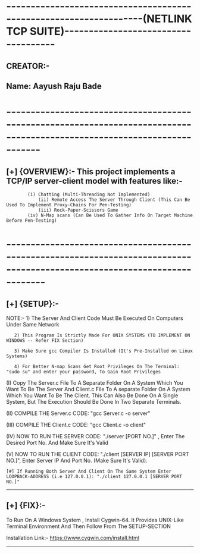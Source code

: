 # ------------------------------------------------------------------(NETLINK TCP SUITE)------------------------------------
## CREATOR:-
## Name: Aayush Raju Bade
# -------------------------------------------------------------------------------------------------------------------------

## [+] {OVERVIEW}:- This project implements a TCP/IP server-client model with features like:-
			
			(i) Chatting (Multi-Threading Not Implemented)
		      	(ii) Remote Access The Server Through Client (This Can Be Used To Implement Proxy-Chains For Pen-Testing)
		      	(iii) Rock-Paper-Scissors Game
			(iv) N-Map scans (Can Be Used To Gather Info On Target Machine Before Pen-Testing)

# --------------------------------------------------------------------------------------------------------------------------
## [+] {SETUP}:- 

NOTE:-     1) The Server And Client Code Must Be Executed On Computers Under Same Network

	   2) This Program Is Strictly Made For UNIX SYSTEMS (TO IMPLEMENT ON WINDOWS -- Refer FIX Section)
    
	   3) Make Sure gcc Compiler Is Installed (It's Pre-Installed on Linux Systems)
    
	   4) For Better N-map Scans Get Root Privileges On The Terminal: "sudo su" and enter your password, To Gain Root Privileges

(I) Copy The Server.c File To A Separate Folder On A System Which You Want To Be The Server And Client.c File To A separate Folder On A System Which You Want To Be The Client. This Can Also Be Done On A Single System, But The Execution Should Be Done In Two Separate Terminals.

(II) COMPILE THE Server.c CODE: "gcc Server.c -o server"

(III) COMPILE THE Client.c CODE: "gcc Client.c -o client"

(IV) NOW TO RUN THE SERVER CODE: "./server [PORT NO.]" , Enter The Desired Port No. And Make Sure It's Valid

(V) NOW TO RUN THE CLIENT CODE: "./client [SERVER IP] [SERVER PORT NO.]", Enter Server IP And Port No. (Make Sure It's Valid). 

    [#] If Running Both Server And Client On The Same System Enter LOOPBACK-ADDRESS (i.e 127.0.0.1): "./client 127.0.0.1 [SERVER PORT NO.]"

------------------------------------------------------------------------------------------------------------------------------

## [+] {FIX}:-

To Run On A Windows System , Install Cygwin-64. It Provides UNIX-Like Terminal Environment And Then Follow From The SETUP-SECTION

Installation Link:- https://www.cygwin.com/install.html

-------------------------------------------------------------------------------------------------------------------------------
